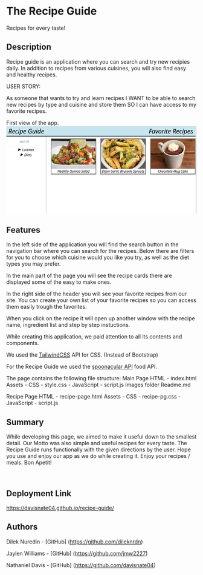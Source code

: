 # The Recipe Guide 
Recipes for every taste! 

## Description

Recipe guide is an application where you can search and try new recipies daily. In addition to recipes from various cuisines, you will also find easy and healthy recipes. 

USER STORY: 

As someone that wants to try and learn recipes
I WANT to be able to search new recipes by type and cuisine and store them
SO I can have access to my favorite recipes.


First view of the app.
<img src="./images/recipe-guide-img-1.png">

## Features 

In the left side of the application you will find the search button in the navigation bar where you can search for the recipes. Below there are filters for you to choose which cuisine would you like you try, as well as the diet types you may prefer.

In the main part of the page you will see the recipe cards there are displayed some of the easy to make ones. 

In the right side of the header you will see your favorite recipes from our site. You can create your own list of your favorite recipes so you can access them easily trough the favorites.

When you click on the recipe it will open up another window with the recipe name, ingredient list and step by step instuctions. 

While creating this application, we paid attention to all its contents and components. 

We used the [TailwindCSS](https://tailwindcss.com/) API for CSS. (Instead of Bootstrap)

For the Recipe Guide we used the [spoonacular API](https://spoonacular.com/food-api/) food API.

The page contains the following file structure: 
Main Page 
HTML - index.html 
Assets - CSS - style.css
       - JavaScript - script.js
Images folder
Readme.md

Recipe Page
HTML - recipe-page.html
Assets - CSS - recipe-pg.css
       - JavaScript - script.js 



## Summary

While developing this page, we aimed to make it useful down to the smallest detail. 
Our Motto was also simple and useful recipes for every taste.
The Recipe Guide runs functionally with the given directions by the user. Hope you use and enjoy our app as we do while creating it. Enjoy your recipes / meals. Bon Apetit! 

<img src="">

<img src="">



## Deployment Link

https://davisnate04.github.io/recipe-guide/ 

## Authors

Dilek Nuredin - [GitHub] (https://github.com/dileknrdn)

Jaylen Williams - [GitHub] (https://github.com/jmw2227)

Nathaniel Davis - [GitHub] (https://github.com/davisnate04)




